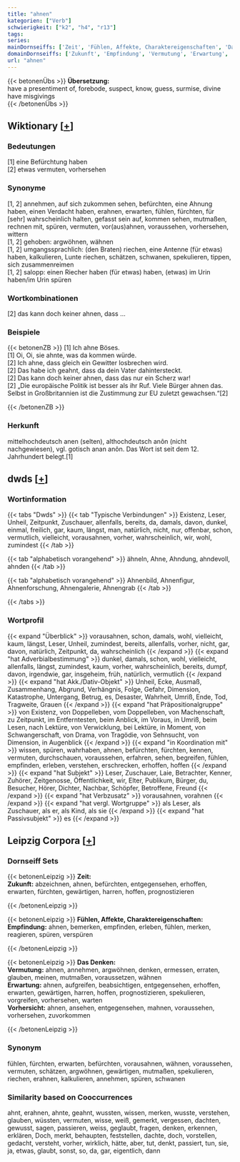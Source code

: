 ```yaml
---
title: "ahnen"
kategorien: ["Verb"]
schwierigkeit: ["k2", "h4", "r13"]
tags:
series:
mainDornseiffs: ['Zeit', 'Fühlen, Affekte, Charaktereigenschaften', 'Das Denken']
domainDornseiffs: ['Zukunft', 'Empfindung', 'Vermutung', 'Erwartung', 'Vorhersicht']
url: "ahnen"
---
```


{{< betonenÜbs >}}
**Übersetzung:**  
have a presentiment of, forebode, suspect, know, guess, surmise, divine  
have misgivings  
{{< /betonenÜbs >}}

## Wiktionary [[+](https://de.wiktionary.org/wiki/ahnen)]

### Bedeutungen
[1] eine Befürchtung haben  
[2] etwas vermuten, vorhersehen  

### Synonyme
[1, 2] annehmen, auf sich zukommen sehen, befürchten, eine Ahnung haben, einen Verdacht haben, erahnen, erwarten, fühlen, fürchten, für [sehr] wahrscheinlich halten, gefasst sein auf, kommen sehen, mutmaßen, rechnen mit, spüren, vermuten, vor(aus)ahnen, voraussehen, vorhersehen, wittern  
[1, 2] gehoben: argwöhnen, wähnen  
[1, 2] umgangssprachlich: (den Braten) riechen, eine Antenne (für etwas) haben, kalkulieren, Lunte riechen, schätzen, schwanen, spekulieren, tippen, sich zusammenreimen  
[1, 2] salopp: einen Riecher haben (für etwas) haben, (etwas) im Urin haben/im Urin spüren  

### Wortkombinationen
[2] das kann doch keiner ahnen, dass …  

### Beispiele
{{< betonenZB >}}
[1] Ich ahne Böses.  
[1] Oi, Oi, sie ahnte, was da kommen würde.  
[2] Ich ahne, dass gleich ein Gewitter losbrechen wird.  
[2] Das habe ich geahnt, dass da dein Vater dahintersteckt.  
[2] Das kann doch keiner ahnen, dass das nur ein Scherz war!  
[2] „Die europäische Politik ist besser als ihr Ruf. Viele Bürger ahnen das. Selbst in Großbritannien ist die Zustimmung zur EU zuletzt gewachsen.“[2]  

{{< /betonenZB >}}
### Herkunft
mittelhochdeutsch anen (selten), althochdeutsch anôn (nicht nachgewiesen), vgl. gotisch anan anôn. Das Wort ist seit dem 12. Jahrhundert belegt.[1]  



## dwds [[+](https://www.dwds.de/wb/ahnen)]

### Wortinformation
{{< tabs "Dwds" >}}
{{< tab "Typische Verbindungen" >}}
Existenz, Leser, Unheil, Zeitpunkt, Zuschauer, allenfalls, bereits, da, damals, davon, dunkel, einmal, freilich, gar, kaum, längst, man, natürlich, nicht, nur, offenbar, schon, vermutlich, vielleicht, vorausahnen, vorher, wahrscheinlich, wir, wohl, zumindest
{{< /tab >}}

{{< tab "alphabetisch vorangehend" >}}
ähneln, Ahne, Ahndung, ahndevoll, ahnden
{{< /tab >}}

{{< tab "alphabetisch vorangehend" >}}
Ahnenbild, Ahnenfigur, Ahnenforschung, Ahnengalerie, Ahnengrab
{{< /tab >}}

{{< /tabs >}}

### Wortprofil
{{< expand "Überblick" >}} vorausahnen, schon, damals, wohl, vielleicht, kaum, längst, Leser, Unheil, zumindest, bereits, allenfalls, vorher, nicht, gar, davon, natürlich, Zeitpunkt, da, wahrscheinlich {{< /expand >}}
{{< expand "hat Adverbialbestimmung" >}} dunkel, damals, schon, wohl, vielleicht, allenfalls, längst, zumindest, kaum, vorher, wahrscheinlich, bereits, dumpf, davon, irgendwie, gar, insgeheim, früh, natürlich, vermutlich {{< /expand >}}
{{< expand "hat Akk./Dativ-Objekt" >}} Unheil, Ecke, Ausmaß, Zusammenhang, Abgrund, Verhängnis, Folge, Gefahr, Dimension, Katastrophe, Untergang, Betrug, es, Desaster, Wahrheit, Umriß, Ende, Tod, Tragweite, Grauen {{< /expand >}}
{{< expand "hat Präpositionalgruppe" >}} von Existenz, von Doppelleben, vom Doppelleben, von Machenschaft, zu Zeitpunkt, im Entferntesten, beim Anblick, im Voraus, in Umriß, beim Lesen, nach Lektüre, von Verwicklung, bei Lektüre, in Moment, von Schwangerschaft, von Drama, von Tragödie, von Sehnsucht, von Dimension, in Augenblick {{< /expand >}}
{{< expand "in Koordination mit" >}} wissen, spüren, wahrhaben, ahnen, befürchten, fürchten, kennen, vermuten, durchschauen, voraussehen, erfahren, sehen, begreifen, fühlen, empfinden, erleben, verstehen, erschrecken, erhoffen, hoffen {{< /expand >}}
{{< expand "hat Subjekt" >}} Leser, Zuschauer, Laie, Betrachter, Kenner, Zuhörer, Zeitgenosse, Öffentlichkeit, wir, Elter, Publikum, Bürger, du, Besucher, Hörer, Dichter, Nachbar, Schöpfer, Betroffene, Freund {{< /expand >}}
{{< expand "hat Verbzusatz" >}} vorausahnen, vorahnen {{< /expand >}}
{{< expand "hat vergl. Wortgruppe" >}} als Leser, als Zuschauer, als er, als Kind, als sie {{< /expand >}}
{{< expand "hat Passivsubjekt" >}} es {{< /expand >}}

## Leipzig Corpora [[+](https://corpora.uni-leipzig.de/en/res?word=ahnen&corpusId=deu_newscrawl-public_2018)]

### Dornseiff Sets
{{< betonenLeipzig >}}
**Zeit:**  
**Zukunft:** abzeichnen, ahnen, befürchten, entgegensehen, erhoffen, erwarten, fürchten, gewärtigen, harren, hoffen, prognostizieren  

{{< /betonenLeipzig >}}


{{< betonenLeipzig >}}
**Fühlen, Affekte, Charaktereigenschaften:**  
**Empfindung:** ahnen, bemerken, empfinden, erleben, fühlen, merken, reagieren, spüren, verspüren  

{{< /betonenLeipzig >}}


{{< betonenLeipzig >}}
**Das Denken:**  
**Vermutung:** ahnen, annehmen, argwöhnen, denken, ermessen, erraten, glauben, meinen, mutmaßen, voraussetzen, wähnen  
**Erwartung:** ahnen, aufgreifen, beabsichtigen, entgegensehen, erhoffen, erwarten, gewärtigen, harren, hoffen, prognostizieren, spekulieren, vorgreifen, vorhersehen, warten  
**Vorhersicht:** ahnen, ansehen, entgegensehen, mahnen, voraussehen, vorhersehen, zuvorkommen  

{{< /betonenLeipzig >}}

### Synonym
fühlen, fürchten, erwarten, befürchten, vorausahnen, wähnen, voraussehen, vermuten, schätzen, argwöhnen, gewärtigen, mutmaßen, spekulieren, riechen, erahnen, kalkulieren, annehmen, spüren, schwanen


### Similarity based on Cooccurrences
ahnt, erahnen, ahnte, geahnt, wussten, wissen, merken, wusste, verstehen, glauben, wüssten, vermuten, wisse, weiß, gemerkt, vergessen, dachten, gewusst, sagen, passieren, weiss, geglaubt, fragen, denken, erkennen, erklären, Doch, merkt, behaupten, feststellen, dachte, doch, vorstellen, gedacht, versteht, vorher, wirklich, hätte, aber, tut, denkt, passiert, tun, sie, ja, etwas, glaubt, sonst, so, da, gar, eigentlich, dann

